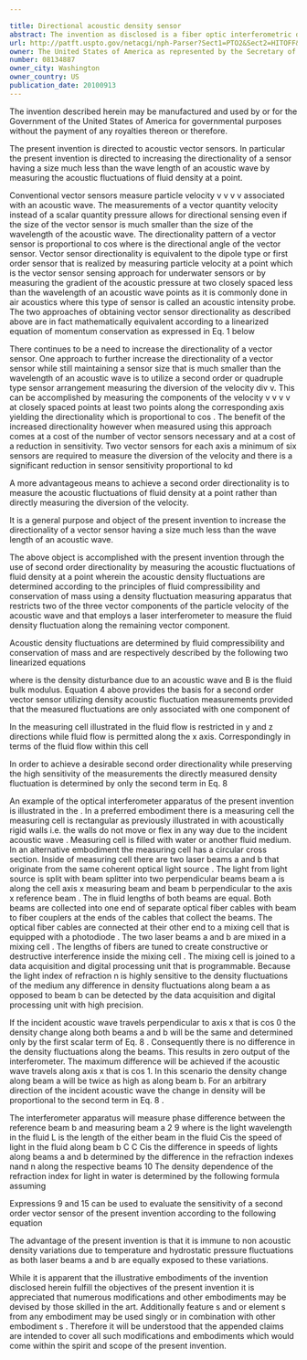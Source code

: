 ```yaml
---

title: Directional acoustic density sensor
abstract: The invention as disclosed is a fiber optic interferometric directional acoustic density sensor that increases the directionality of a vector sensor that is much smaller in size than the wave length of an acoustic wave. This is accomplished through the use of second order directionality by measuring the acoustic fluctuations of fluid density at a point, wherein the acoustic density fluctuations are determined according to the principles of fluid compressibility and conservation of mass using a density fluctuation measuring apparatus that restricts two of the three vector components of the particle velocity of the acoustic wave and that employs a laser interferometer to measure the fluid density fluctuation along the remaining vector component.
url: http://patft.uspto.gov/netacgi/nph-Parser?Sect1=PTO2&Sect2=HITOFF&p=1&u=%2Fnetahtml%2FPTO%2Fsearch-adv.htm&r=1&f=G&l=50&d=PALL&S1=08134887&OS=08134887&RS=08134887
owner: The United States of America as represented by the Secretary of the Navy
number: 08134887
owner_city: Washington
owner_country: US
publication_date: 20100913
---
```

The invention described herein may be manufactured and used by or for the Government of the United States of America for governmental purposes without the payment of any royalties thereon or therefore.

The present invention is directed to acoustic vector sensors. In particular the present invention is directed to increasing the directionality of a sensor having a size much less than the wave length of an acoustic wave by measuring the acoustic fluctuations of fluid density at a point.

Conventional vector sensors measure particle velocity v v v v associated with an acoustic wave. The measurements of a vector quantity velocity instead of a scalar quantity pressure allows for directional sensing even if the size of the vector sensor is much smaller than the size of the wavelength of the acoustic wave. The directionality pattern of a vector sensor is proportional to cos where is the directional angle of the vector sensor. Vector sensor directionality is equivalent to the dipole type or first order sensor that is realized by measuring particle velocity at a point which is the vector sensor sensing approach for underwater sensors or by measuring the gradient of the acoustic pressure at two closely spaced less than the wavelength of an acoustic wave points as it is commonly done in air acoustics where this type of sensor is called an acoustic intensity probe. The two approaches of obtaining vector sensor directionality as described above are in fact mathematically equivalent according to a linearized equation of momentum conservation as expressed in Eq. 1 below 

There continues to be a need to increase the directionality of a vector sensor. One approach to further increase the directionality of a vector sensor while still maintaining a sensor size that is much smaller than the wavelength of an acoustic wave is to utilize a second order or quadruple type sensor arrangement measuring the diversion of the velocity div v. This can be accomplished by measuring the components of the velocity v v v v at closely spaced points at least two points along the corresponding axis yielding the directionality which is proportional to cos . The benefit of the increased directionality however when measured using this approach comes at a cost of the number of vector sensors necessary and at a cost of a reduction in sensitivity. Two vector sensors for each axis a minimum of six sensors are required to measure the diversion of the velocity and there is a significant reduction in sensor sensitivity proportional to kd

A more advantageous means to achieve a second order directionality is to measure the acoustic fluctuations of fluid density at a point rather than directly measuring the diversion of the velocity.

It is a general purpose and object of the present invention to increase the directionality of a vector sensor having a size much less than the wave length of an acoustic wave.

The above object is accomplished with the present invention through the use of second order directionality by measuring the acoustic fluctuations of fluid density at a point wherein the acoustic density fluctuations are determined according to the principles of fluid compressibility and conservation of mass using a density fluctuation measuring apparatus that restricts two of the three vector components of the particle velocity of the acoustic wave and that employs a laser interferometer to measure the fluid density fluctuation along the remaining vector component.

Acoustic density fluctuations are determined by fluid compressibility and conservation of mass and are respectively described by the following two linearized equations 

where is the density disturbance due to an acoustic wave and B is the fluid bulk modulus. Equation 4 above provides the basis for a second order vector sensor utilizing density acoustic fluctuation measurements provided that the measured fluctuations are only associated with one component of

In the measuring cell illustrated in the fluid flow is restricted in y and z directions while fluid flow is permitted along the x axis. Correspondingly in terms of the fluid flow within this cell 

In order to achieve a desirable second order directionality while preserving the high sensitivity of the measurements the directly measured density fluctuation is determined by only the second term in Eq. 8 

An example of the optical interferometer apparatus of the present invention is illustrated in the . In a preferred embodiment there is a measuring cell the measuring cell is rectangular as previously illustrated in with acoustically rigid walls i.e. the walls do not move or flex in any way due to the incident acoustic wave . Measuring cell is filled with water or another fluid medium. In an alternative embodiment the measuring cell has a circular cross section. Inside of measuring cell there are two laser beams a and b that originate from the same coherent optical light source . The light from light source is split with beam splitter into two perpendicular beams beam a is along the cell axis x measuring beam and beam b perpendicular to the axis x reference beam . The in fluid lengths of both beams are equal. Both beams are collected into one end of separate optical fiber cables with beam to fiber couplers at the ends of the cables that collect the beams. The optical fiber cables are connected at their other end to a mixing cell that is equipped with a photodiode . The two laser beams a and b are mixed in a mixing cell . The lengths of fibers are tuned to create constructive or destructive interference inside the mixing cell . The mixing cell is joined to a data acquisition and digital processing unit that is programmable. Because the light index of refraction n is highly sensitive to the density fluctuations of the medium any difference in density fluctuations along beam a as opposed to beam b can be detected by the data acquisition and digital processing unit with high precision.

If the incident acoustic wave travels perpendicular to axis x that is cos 0 the density change along both beams a and b will be the same and determined only by the first scalar term of Eq. 8 . Consequently there is no difference in the density fluctuations along the beams. This results in zero output of the interferometer. The maximum difference will be achieved if the acoustic wave travels along axis x that is cos 1. In this scenario the density change along beam a will be twice as high as along beam b. For an arbitrary direction of the incident acoustic wave the change in density will be proportional to the second term in Eq. 8 .

The interferometer apparatus will measure phase difference between the reference beam b and measuring beam a 2 9 where is the light wavelength in the fluid L is the length of the either beam in the fluid Cis the speed of light in the fluid along beam b C C Cis the difference in speeds of lights along beams a and b determined by the difference in the refraction indexes nand n along the respective beams 10 The density dependence of the refraction index for light in water is determined by the following formula assuming 

Expressions 9 and 15 can be used to evaluate the sensitivity of a second order vector sensor of the present invention according to the following equation 

The advantage of the present invention is that it is immune to non acoustic density variations due to temperature and hydrostatic pressure fluctuations as both laser beams a and b are equally exposed to these variations.

While it is apparent that the illustrative embodiments of the invention disclosed herein fulfill the objectives of the present invention it is appreciated that numerous modifications and other embodiments may be devised by those skilled in the art. Additionally feature s and or element s from any embodiment may be used singly or in combination with other embodiment s . Therefore it will be understood that the appended claims are intended to cover all such modifications and embodiments which would come within the spirit and scope of the present invention.

